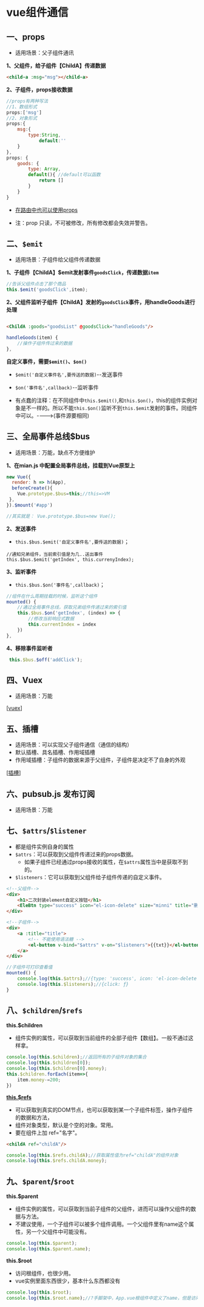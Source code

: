 # vue组件通信
## 一、props

+ 适用场景：父子组件通讯

**1、父组件，给子组件【ChildA】传递数据**

```html
<child-a :msg="msg"></child-a>
```

**2、子组件，props接收数据**

```js
//props有两种写法
//1、数组形式
props:['msg']
//2、对象形式
props:{
    msg:{
        type:String,
            default:''
    }
},
props: {
    goods: {
        type: Array, 
        default(){ //default可以函数
            return []
        }
    }
}
```

+ [在路由中也可以使用props]( https://www.cnblogs.com/jiajia-hjj/p/15814297.html) 

+ 注：prop 只读，不可被修改，所有修改都会失效并警告。

## 二、`$emit`

+ 适用场景：子组件给父组件传递数据

**1、子组件【ChildA】$emit发射事件`goodsClick`，传递数据`item`**

```js
//告诉父组件点击了那个商品
this.$emit('goodsClick',item);
```

**2、父组件监听子组件【ChildA】发射的`goodsClick`事件，用handleGoods进行处理**

```html

<ChildA :goods="goodsList" @goodsClick="handleGoods"/>
```

```js
handleGoods(item) {
    //操作子组件传过来的数据
},
```



**自定义事件，需要`$emit()`、`$on()`**

+ `$emit('自定义事件名',要传送的数据)`--发送事件
+ `$on('事件名',callback)`--监听事件

+ 有点蠢的注释：在不同组件中`this.$emit()`,和`this.$on()`，this的组件实例对象是不一样的。所以不能`this.$on()`监听不到`this.$emit`发射的事件。同组件中可以。---->(事件源要相同)

## 三、全局事件总线$bus

+ 适用场景：万能，缺点不方便维护

**1、在mian.js 中配置全局事件总线，挂载到Vue原型上**

```js
new Vue({
  render: h => h(App),
  beforeCreate(){
    Vue.prototype.$bus=this;//this=>VM
 },
}).$mount('#app')	

//其实就是： Vue.prototype.$bus=new Vue();
```

**2、发送事件**

+ `this.$bus.$emit('自定义事件名',要传送的数据)`；

```JS
//通知兄弟组件，当前索引值是为几..送出事件
this.$bus.$emit('getIndex', this.currenyIndex);
```

**3、监听事件**

+ `this.$bus.$on('事件名',callback)`；

```js
//组件在什么周期挂载的时候，监听这个组件
mounted() {
    //通过全局事件总线，获取兄弟组件传递过来的索引值
    this.$bus.$on('getIndex', (index) => {
        //修改当前响应式数据
        this.currentIndex = index
    })
},
```

**4、移除事件监听者**

```js
 this.$bus.$off('addClick');
```



## 四、Vuex

+ 适用场景：万能

[[vuex](https://www.cnblogs.com/jiajia-hjj/p/15376917.html)]

## 五、插槽

+ 适用场景：可以实现父子组件通信（通信的结构）
+ 默认插槽、具名插槽、作用域插槽
+ 作用域插槽：子组件的数据来源于父组件，子组件是决定不了自身的外观

[[插槽](https://www.cnblogs.com/jiajia-hjj/p/15375692.html)]

## 六、pubsub.js 发布订阅

+ 适用场景：万能



## 七、`$attrs`/`$listener`

+ 都是组件实例自身的属性
+ `$attrs`：可以获取到父组件传递过来的props数据。
  + 如果子组件已经通过props接收的属性，在`$attrs`属性当中是获取不到的。
+ `$listeners`：它可以获取到父组件给子组件传递的自定义事件。

```html
<!--父组件-->
<div>
    <h1>二次封装element自定义按钮</h1>
    <EleBtn type="success" icon="el-icon-delete" size="minni" title="删除按钮" txt="删除" @click="handler"/>
</div>
```

```html
<!--子组件-->
<div>
    <a :title="title">
        <!-- 不能使用语法糖 -->
        <el-button v-bind="$attrs" v-on="$listeners">{{txt}}</el-button>
    </a>
</div>
```

```js
//子组件可打印查看值
mounted() {
    console.log(this.$attrs);//{type: 'success', icon: 'el-icon-delete', size: 'minni'}
    console.log(this.$listeners);//{click: ƒ}
}
```

## 八、`$children`/`$refs`

**this.$children**

+ 组件实例的属性，可以获取到当前组件的全部子组件【数组】。一般不通过这样拿。

```js
console.log(this.$children);//返回所有的子组件对象的集合
console.log(this.$children[0]);
console.log(this.$children[0].money);
this.$children.forEach(item=>{
    item.money-=200;
})
```

**[this.$refs](https://www.cnblogs.com/jiajia-hjj/p/15865143.html)**

+ 可以获取到真实的DOM节点，也可以获取到某一个子组件标签，操作子组件的数据和方法，
+ 组件对象类型，默认是个空的对象。常用。
+ 要在组件上加 ref="名字"。

```html
<childA ref="childA"/>
```

```js
console.log(this.$refs.childA);//获取属性值为ref="childA"的组件对象
console.log(this.$refs.childA.money);
```

## 九、`$parent`/`$root`

**this.$parent**

+ 组件实例的属性，可以获取到当前子组件的父组件，进而可以操作父组件的数据与方法。
+ 不建议使用，一个子组件可以被多个组件调用。一个父组件里有name这个属性，另一个父组件中可能没有。

```js
console.log(this.$parent);
console.log(this.$parent.name);
```

**this.$root**

+ 访问根组件，也很少用。
+ vue实例里面东西很少，基本什么东西都没有

```js
console.log(this.$root);
console.log(this.$root.name);//?手脚架中，App.vue根组件中定义了name，但是访问不到。
```

